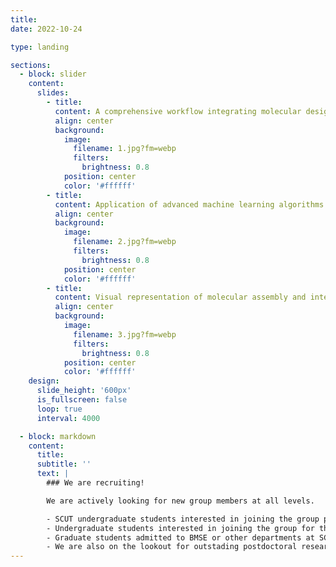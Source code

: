 ```yaml
---
title:
date: 2022-10-24

type: landing

sections:
  - block: slider
    content:
      slides:
        - title:
          content: A comprehensive workflow integrating molecular design rules, DFT calculations, and machine learning for the prediction and optimization of photophysical properties in molecular systems.
          align: center
          background:
            image:
              filename: 1.jpg?fm=webp
              filters:
                brightness: 0.8
            position: center
            color: '#ffffff'
        - title:
          content: Application of advanced machine learning algorithms to predict aggregation-induced emission (AIE) characteristics, achieving high accuracy in identifying promising molecular candidates.
          align: center
          background:
            image:
              filename: 2.jpg?fm=webp
              filters:
                brightness: 0.8
            position: center
            color: '#ffffff'
        - title:
          content: Visual representation of molecular assembly and interaction using a creative, Lego-inspired 3D modeling approach to highlight the modularity and precision in chemical design.
          align: center
          background:
            image:
              filename: 3.jpg?fm=webp
              filters:
                brightness: 0.8
            position: center
            color: '#ffffff'
    design:
      slide_height: '600px'
      is_fullscreen: false
      loop: true
      interval: 4000

  - block: markdown
    content:
      title: 
      subtitle: ''
      text: |
        ### We are recruiting!

        We are actively looking for new group members at all levels.

        - SCUT undergraduate students interested in joining the group please shoot Shidang an email.
        - Undergraduate students interested in joining the group for their PhD/Master are encouraged to apply for admission to an SCUT graduate program.
        - Graduate students admitted to BMSE or other departments at SCUT, as well as those from other universities, who are interested in working with us should contact Shidang.
        - We are also on the lookout for outstading postdoctoral researchers/research assistants with a background in any combination of the following: Biology, Artificial Intelligence, Medicine, Organic Chemistry, Computational Chemistry, Materials Science, or Physics. Python chops and experience using databases are a big plus.
---
```


<style>
  .gallery-main img {
    max-width: 100%;
    height: auto;
    border: 2px solid #ddd;
    border-radius: 5px;
    box-shadow: 0 4px 8px rgba(0, 0, 0, 0.2);
    transition: opacity 2s ease-in-out;
    opacity: 1;
  }

  .gallery-thumbnails img:hover {
    transform: scale(1.1);
    border: 2px solid #ccc;
    box-shadow: 0 4px 8px rgba(0, 0, 0, 0.2);
    border-radius: 5px;
  }

  .slider-title {
    text-shadow: 2px 2px 4px rgba(0, 0, 0, 0.5);
    color: #ffffff;
  }

  .slider-background {
    background-color: rgba(0, 0, 0, 0.4);
    padding: 20px;
    border-radius: 10px;
  }
</style>
